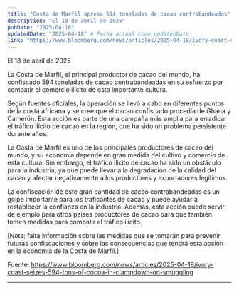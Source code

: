 ```yaml
---
title: "Costa de Marfil apresa 594 toneladas de cacao contrabandeadas"
description: "El 18 de abril de 2025"
pubDate: "2025-04-18"
updatedDate: "2025-04-18" # Fecha actual como updatedDate
link: "https://www.bloomberg.com/news/articles/2025-04-18/ivory-coast-seizes-594-tons-of-cocoa-in-clampdown-on-smuggling"
---
```


El 18 de abril de 2025

La Costa de Marfil, el principal productor de cacao del mundo, ha confiscado 594 toneladas de cacao contrabandeadas en su esfuerzo por combatir el comercio ilícito de esta importante cultura.

Según fuentes oficiales, la operación se llevó a cabo en diferentes puntos de la costa africana y se cree que el cacao confiscado procedía de Ghana y Camerún. Esta acción es parte de una campaña más amplia para erradicar el tráfico ilícito de cacao en la región, que ha sido un problema persistente durante años.

La Costa de Marfil es uno de los principales productores de cacao del mundo, y su economía depende en gran medida del cultivo y comercio de esta cultura. Sin embargo, el tráfico ilícito de cacao ha sido un obstáculo para la industria, ya que puede llevar a la degradación de la calidad del cacao y afectar negativamente a los productores y exportadores legítimos.

La confiscación de este gran cantidad de cacao contrabandeadas es un golpe importante para los traficantes de cacao y puede ayudar a restablecer la confianza en la industria. Además, esta acción puede servir de ejemplo para otros países productores de cacao para que también tomen medidas para combatir el tráfico ilícito.

[Nota: falta información sobre las medidas que se tomarán para prevenir futuras confiscaciones y sobre las consecuencias que tendrá esta acción en la economía de la Costa de Marfil.]

Fuente: https://www.bloomberg.com/news/articles/2025-04-18/ivory-coast-seizes-594-tons-of-cocoa-in-clampdown-on-smuggling

---
